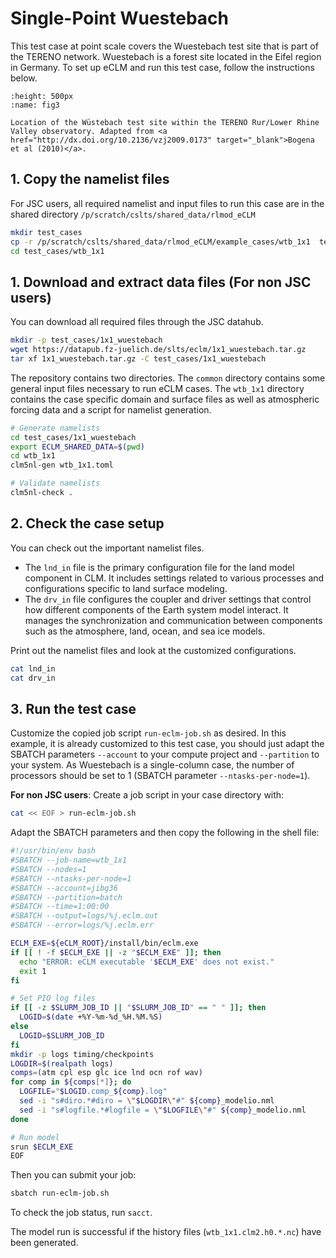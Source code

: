 # Single-Point Wuestebach

This test case at point scale covers the Wuestebach test site that is part of the TERENO network. Wuestebach is a forest site located in the Eifel region in Germany. To set up eCLM and run this test case, follow the instructions below.

```{figure} ../images/wtb_bogena.png
:height: 500px
:name: fig3

Location of the Wüstebach test site within the TERENO Rur/Lower Rhine Valley observatory. Adapted from <a href="http://dx.doi.org/10.2136/vzj2009.0173" target="_blank">Bogena et al (2010)</a>.
```

## 1. Copy the namelist files
For JSC users, all required namelist and input files to run this case are in the shared directory `/p/scratch/cslts/shared_data/rlmod_eCLM`

```sh
mkdir test_cases
cp -r /p/scratch/cslts/shared_data/rlmod_eCLM/example_cases/wtb_1x1  test_cases/
cd test_cases/wtb_1x1
```

## 1. Download and extract data files (**For non JSC users**)

You can download all required files through the JSC datahub.
```sh
mkdir -p test_cases/1x1_wuestebach
wget https://datapub.fz-juelich.de/slts/eclm/1x1_wuestebach.tar.gz
tar xf 1x1_wuestebach.tar.gz -C test_cases/1x1_wuestebach
```
The repository contains two directories. The `common` directory contains some general input files necessary to run eCLM cases. The `wtb_1x1` directory contains the case specific domain and surface files as well as atmospheric forcing data and a script for namelist generation.

```sh
# Generate namelists
cd test_cases/1x1_wuestebach
export ECLM_SHARED_DATA=$(pwd)
cd wtb_1x1
clm5nl-gen wtb_1x1.toml

# Validate namelists
clm5nl-check .
```

## 2. Check the case setup
You can check out the important namelist files.

- The `lnd_in` file is the primary configuration file for the land model component in CLM. It includes settings related to various processes and configurations specific to land surface modeling.
- The `drv_in` file configures the coupler and driver settings that control how different components of the Earth system model interact. It manages the synchronization and communication between components such as the atmosphere, land, ocean, and sea ice models.

Print out the namelist files and look at the customized configurations.
```sh
cat lnd_in
cat drv_in
```

## 3. Run the test case

Customize the copied job script `run-eclm-job.sh` as desired. In this example, it is already customized to this test case, you should just adapt the SBATCH parameters `--account` to your compute project and `--partition` to your system. As Wuestebach is a single-column case, the number of processors should be set to 1 (SBATCH parameter `--ntasks-per-node=1`). 

**For non JSC users**: Create a job script in your case directory with:

```sh
cat << EOF > run-eclm-job.sh
```
Adapt the SBATCH parameters and then copy the following in the shell file:

```sh
#!/usr/bin/env bash
#SBATCH --job-name=wtb_1x1
#SBATCH --nodes=1
#SBATCH --ntasks-per-node=1
#SBATCH --account=jibg36
#SBATCH --partition=batch
#SBATCH --time=1:00:00
#SBATCH --output=logs/%j.eclm.out
#SBATCH --error=logs/%j.eclm.err

ECLM_EXE=${eCLM_ROOT}/install/bin/eclm.exe
if [[ ! -f $ECLM_EXE || -z "$ECLM_EXE" ]]; then
  echo "ERROR: eCLM executable '$ECLM_EXE' does not exist."
  exit 1
fi

# Set PIO log files
if [[ -z $SLURM_JOB_ID || "$SLURM_JOB_ID" == " " ]]; then
  LOGID=$(date +%Y-%m-%d_%H.%M.%S)
else 
  LOGID=$SLURM_JOB_ID
fi
mkdir -p logs timing/checkpoints
LOGDIR=$(realpath logs)
comps=(atm cpl esp glc ice lnd ocn rof wav)
for comp in ${comps[*]}; do
  LOGFILE="$LOGID.comp_${comp}.log"
  sed -i "s#diro.*#diro = \"$LOGDIR\"#" ${comp}_modelio.nml
  sed -i "s#logfile.*#logfile = \"$LOGFILE\"#" ${comp}_modelio.nml
done

# Run model
srun $ECLM_EXE
EOF
```

Then you can submit your job:

```sh
sbatch run-eclm-job.sh
```

To check the job status, run `sacct`.

The model run is successful if the history files (`wtb_1x1.clm2.h0.*.nc`) have been generated.

